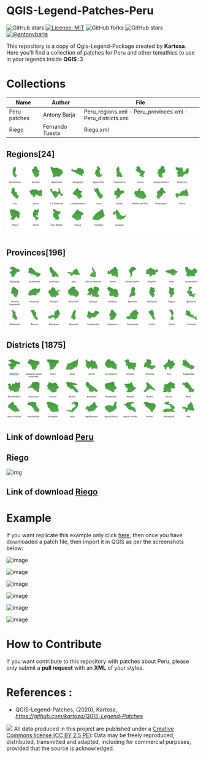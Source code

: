 # QGIS-Legend-Patches-Peru

![GitHub stars](https://img.shields.io/github/stars/qgis/QGIS?color=blue&label=qgis%3A%3Astarts&logo=qgis&logoColor=green)
[![License: MIT](https://img.shields.io/badge/License-MIT-yellow.svg)](https://opensource.org/licenses/MIT)
![GitHub forks](https://img.shields.io/github/forks/barja8/QGIS-Patches-Peru?style=plastic)
![GitHub stars](https://img.shields.io/github/stars/barja8/QGIS-Patches-Peru?color=green&style=plastic)
<a href="https://www.linkedin.com/in/antonybarja/"><img alt="@antonybarja" 
src="https://img.shields.io/badge/Autor-Antony%20M.%20Barja-lightgrey" /></a>

This repository is a copy of Qgis-Legend-Package created by **Kartosa**.
Here you'll find a collection of patches for Peru and other temathics to use in your legends inside **QGIS** :3 

# Collections

Name | Author | File
-----|--------|-------
Peru patches | Antony Barja | Peru_regions.xml - Peru_provinces.xml - Peru_districts.xml
Riego | Fernando Tuesta | Riego.xml


## Regions[24]
![img](https://github.com/barja8/QGIS-Patches-Peru/blob/master/Peru%20Patches/Peru_regions.png?raw=true)

## Provinces[196]
![img](https://github.com/barja8/QGIS-Patches-Peru/blob/master/Peru%20Patches/Peru_provinces.png?raw=true)

## Districts [1875]
![img](https://raw.githubusercontent.com/barja8/QGIS-Patches-Peru/master/Peru%20Patches/Peru_districts.png)

## Link of download [Peru](https://github.com/qgisper/QGIS-Patches-Peru/raw/master/Peru%20Patches/Peru_patches.tar)

## Riego

![img]()

## Link of download [Riego](https://github.com/qgisper/QGIS-Patches-Peru/raw/master/Peru%20Patches/Peru_patches.tar)



# Example

If you want replicate this example only click [here](https://github.com/barja8/QGIS-Patches-Peru/blob/master/Peru%20Patches/Peru_regions.png?raw=true), then once you have downloaded a patch file, then import it in QGIS as per the screenshots below:

![image](https://github.com/barja8/Friends/blob/master/QGIS/Img/patches/img01.png?raw=true)

![image](https://github.com/barja8/Friends/blob/master/QGIS/Img/patches/img02.png?raw=true)

![image](https://github.com/barja8/Friends/blob/master/QGIS/Img/patches/img03.png?raw=true)

![image](https://github.com/barja8/Friends/blob/master/QGIS/Img/patches/img04.png?raw=true)

![image](https://github.com/barja8/Friends/blob/master/QGIS/Img/patches/img05.png?raw=true)

![image](https://github.com/barja8/Friends/blob/master/QGIS/Img/patches/TopoMap.png?raw=true)

# How to Contribute
If you want contribute to this repository with patches about Peru, please only submit a **pull request** with an **XML** of your styles.

# References : 

* QGIS-Legend-Patches, (2020), Kartosa, *https://github.com/kartoza/QGIS-Legend-Patches*

![](https://github.com/barja8/Friends/blob/master/QGIS/Img/icons/istat88x31.png?raw=true) All data produced in this project are published under a [Creative Commons license (CC BY 2.5 PE)]((https://creativecommons.org/share-your-work/)): Data may be freely reproduced, distributed, transmitted and adapted, including for commercial purposes, provided that the source is acknowledged.
